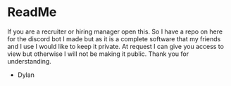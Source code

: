 # ReadMe
If you are a recruiter or hiring manager open this.
So I have a repo on here for the discord bot I made but as it is a complete software that my friends and I use I would like to keep it private. At request I can give you access to view but otherwise I will not be  making it public. Thank you for understanding.
- Dylan

